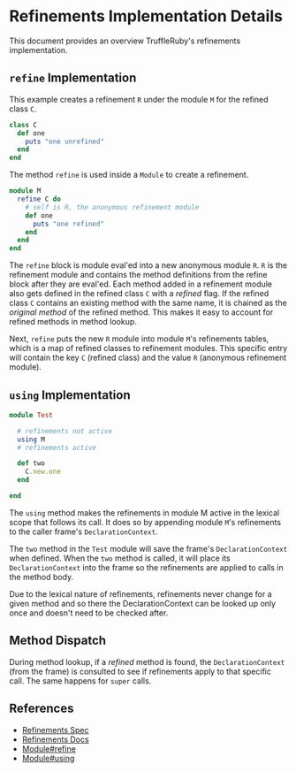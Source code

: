 # Refinements Implementation Details

This document provides an overview TruffleRuby's refinements implementation.

## `refine` Implementation

This example creates a refinement `R` under the module `M` for the refined class `C`.

```ruby
class C
  def one
    puts "one unrefined"
  end
end
```

The method `refine` is used inside a `Module` to create a refinement.

```ruby
module M
  refine C do
    # self is R, the anonymous refinement module
    def one
      puts "one refined"
    end
  end
end
```

The `refine` block is module eval'ed into a new anonymous module `R`.
`R` is the refinement module and contains the method definitions from the refine block after they are eval'ed.
Each method added in a refinement module also gets defined in the refined class `C` with a *refined* flag.
If the refined class `C` contains an existing method with the same name, it is chained as the *original method* of the refined method.
This makes it easy to account for refined methods in method lookup.

Next, `refine` puts the new `R` module into module `M`'s refinements tables, which is a map of refined classes to refinement modules.
This specific entry will contain the key `C` (refined class) and the value `R` (anonymous refinement module).

## `using` Implementation

```ruby
module Test

  # refinements not active
  using M
  # refinements active

  def two
    C.new.one
  end

end
```

The `using` method makes the refinements in module M active in the lexical scope that follows its call.
It does so by appending module `M`'s refinements to the caller frame's `DeclarationContext`.

The `two` method in the `Test` module will save the frame's `DeclarationContext` when defined.
When the `two` method is called, it will place its `DeclarationContext` into the frame so the refinements are applied to calls in the method body.

Due to the lexical nature of refinements, refinements never change for a given method and
so there the DeclarationContext can be looked up only once and doesn't need to be checked after.

## Method Dispatch

During method lookup, if a *refined* method is found, the `DeclarationContext` (from the frame)
is consulted to see if refinements apply to that specific call.
The same happens for `super` calls.

## References
- [Refinements Spec](https://bugs.ruby-lang.org/projects/ruby-trunk/wiki/RefinementsSpec)
- [Refinements Docs](https://ruby-doc.org/core-2.3.0/doc/syntax/refinements_rdoc.html)
- [Module#refine](https://ruby-doc.org/core-2.3.0/Module.html#method-i-refine)
- [Module#using](https://ruby-doc.org/core-2.3.0/Module.html#method-i-using)
